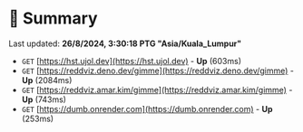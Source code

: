 # 📖 Summary
Last updated: **26/8/2024, 3:30:18 PTG "Asia/Kuala_Lumpur"**

- `GET` [https://hst.ujol.dev](https://hst.ujol.dev) - **Up** (603ms)
- `GET` [https://reddviz.deno.dev/gimme](https://reddviz.deno.dev/gimme) - **Up** (2084ms)
- `GET` [https://reddviz.amar.kim/gimme](https://reddviz.amar.kim/gimme) - **Up** (743ms)
- `GET` [https://dumb.onrender.com](https://dumb.onrender.com) - **Up** (253ms)
